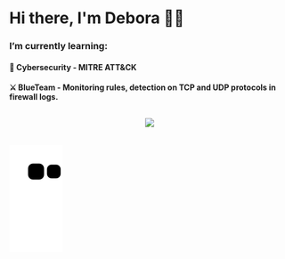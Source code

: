 # Hi there, I'm Debora 👋✨

### I’m currently learning:

#### 🚀 Cybersecurity - MITRE ATT&CK
#### ⚔️ BlueTeam - Monitoring rules, detection on TCP and UDP protocols in firewall logs.


##

<div align="center">
  <img src="https://github-readme-stats.vercel.app/api/top-langs/?username=deborafaria01&layout=donut&langs_count=7&theme=dracula"/>
  <a href="https://github.com/deborafaria01">
</div>

 ##
  
 <div>

![Snake animation](https://github.com/deborafaria01/deborafaria01/blob/output/github-contribution-grid-snake.svg)

</div>

